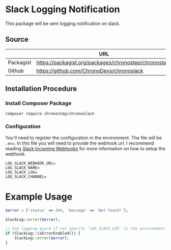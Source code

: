 # Slack Logging Notification
This package will be sent logging notification on slack.

## Source
||URL|
|---|---|
|Packagist| https://packagist.org/packages/chronostep/chronoslack|
|Github| https://github.com/ChronoDevs/chronoslack|

## Installation Procedure
### Install Composer Package
```
composer require chronostep/chronoslack
```

### Configuration
You'll need to register the configuration in the environment. The file will be `.env`.
In this file you will need to provide the webhook url.  I recommend reading [Slack Incoming Webhooks](https://my.slack.com/services/new/incoming-webhook/) for more information on how to setup the webhook.

```
LOG_SLACK_WEBHOOK_URL=
LOG_SLACK_NAME=
LOG_SLACK_LOG=
LOG_SLACK_CHANNEL=
```

# Example Usage

```php
$error = ['status' => 404, 'message' => 'Not found!'];

SlackLog::error($error);

// Use logging guard if not specify `LOG_SLACK_LOG` in the environment.
if (SlackLog::isErrorEnabled()) {
    SlackLog::error($error);
}
```
